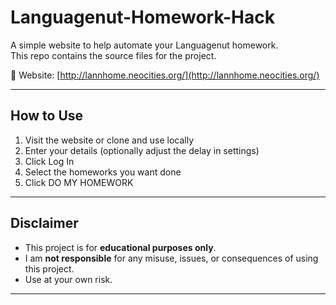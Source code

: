 # Languagenut-Homework-Hack

A simple website to help automate your Languagenut homework.  
This repo contains the source files for the project.

🔗 Website: [http://lannhome.neocities.org/](http://lannhome.neocities.org/)

---

## How to Use
1. Visit the website or clone and use locally
2. Enter your details (optionally adjust the delay in settings)
3. Click Log In
4. Select the homeworks you want done
5. Click DO MY HOMEWORK 

---

## Disclaimer
- This project is for **educational purposes only**.  
- I am **not responsible** for any misuse, issues, or consequences of using this project.  
- Use at your own risk.  

---
